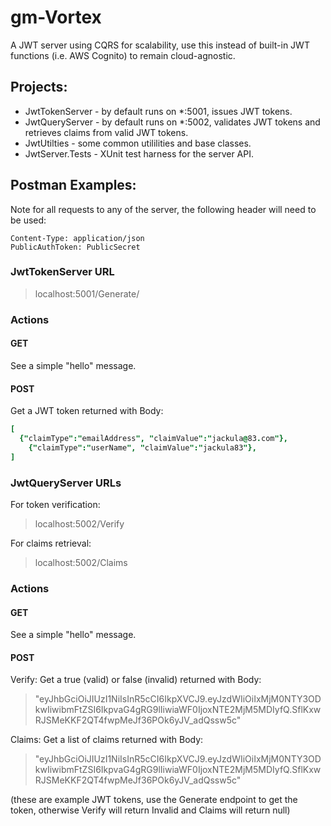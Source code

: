 # gm-Vortex

A JWT server using CQRS for scalability, use this instead of built-in JWT functions (i.e. AWS Cognito) to remain cloud-agnostic.

## Projects:

- JwtTokenServer - by default runs on *:5001, issues JWT tokens.
- JwtQueryServer - by default runs on *:5002, validates JWT tokens and retrieves claims from valid JWT tokens.
- JwtUtilties - some common utililities and base classes.
- JwtServer.Tests - XUnit test harness for the server API.

## Postman Examples:

Note for all requests to any of the server, the following header will need to be used:
```
Content-Type: application/json
PublicAuthToken: PublicSecret
```

### JwtTokenServer URL

> localhost:5001/Generate/

### Actions
#### GET
See a simple "hello" message.

#### POST

Get a JWT token returned with Body:
```j
[
  {"claimType":"emailAddress", "claimValue":"jackula@83.com"},
	{"claimType":"userName", "claimValue":"jackula83"},
]
```

### JwtQueryServer URLs

For token verification:
> localhost:5002/Verify

For claims retrieval:
> localhost:5002/Claims

### Actions
#### GET
See a simple "hello" message.

#### POST

Verify: Get a true (valid) or false (invalid) returned with Body:
> "eyJhbGciOiJIUzI1NiIsInR5cCI6IkpXVCJ9.eyJzdWIiOiIxMjM0NTY3ODkwIiwibmFtZSI6IkpvaG4gRG9lIiwiaWF0IjoxNTE2MjM5MDIyfQ.SflKxwRJSMeKKF2QT4fwpMeJf36POk6yJV_adQssw5c"

Claims: Get a list of claims returned with Body:
> "eyJhbGciOiJIUzI1NiIsInR5cCI6IkpXVCJ9.eyJzdWIiOiIxMjM0NTY3ODkwIiwibmFtZSI6IkpvaG4gRG9lIiwiaWF0IjoxNTE2MjM5MDIyfQ.SflKxwRJSMeKKF2QT4fwpMeJf36POk6yJV_adQssw5c"

(these are example JWT tokens, use the Generate endpoint to get the token, otherwise Verify will return Invalid and Claims will return null)
